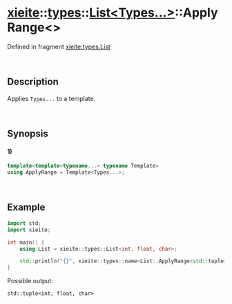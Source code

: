 # [xieite](../../../../../xieite.md)\:\:[types](../../../../../types.md)\:\:[List<Types...>](../../../list.md)\:\:ApplyRange\<\>
Defined in fragment [xieite:types.List](../../../../../../src/types/list.cpp)

&nbsp;

## Description
Applies `Types...` to a template.

&nbsp;

## Synopsis
#### 1)
```cpp
template<template<typename...> typename Template>
using ApplyRange = Template<Types...>;
```

&nbsp;

## Example
```cpp
import std;
import xieite;

int main() {
    using List = xieite::types::List<int, float, char>;

    std::println("{}", xieite::types::name<List::ApplyRange<std::tuple>>);
}
```
Possible output:
```
std::tuple<int, float, char>
```
